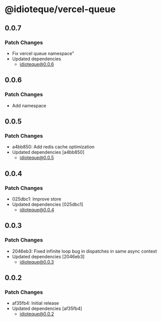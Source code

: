 # @idioteque/vercel-queue

## 0.0.7

### Patch Changes

- Fix vercel queue namespace"
- Updated dependencies
  - idioteque@0.0.6

## 0.0.6

### Patch Changes

- Add namespace

## 0.0.5

### Patch Changes

- a4bb850: Add redis cache optimization
- Updated dependencies [a4bb850]
  - idioteque@0.0.5

## 0.0.4

### Patch Changes

- 025dbc1: Improve store
- Updated dependencies [025dbc1]
  - idioteque@0.0.4

## 0.0.3

### Patch Changes

- 2046eb3: Fixed infinite loop bug in dispatches in same async context
- Updated dependencies [2046eb3]
  - idioteque@0.0.3

## 0.0.2

### Patch Changes

- af35fb4: Initial release
- Updated dependencies [af35fb4]
  - idioteque@0.0.2
